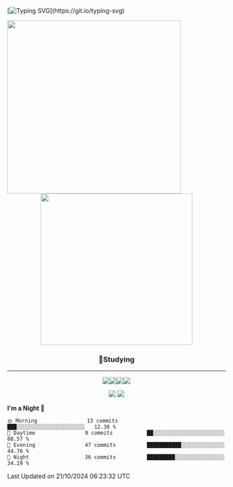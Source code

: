 [![Typing SVG](https://readme-typing-svg.demolab.com/?lines=Coding+Is+Suicide!;Coding+Is+Suicide!)](https://git.io/typing-svg)

<p align="center">
  <img align="left" width="400em" src="https://github-readme-stats.vercel.app/api?username=jeong8537&show_icons=true&theme=dark"><img width="350em" src="https://github-readme-stats.vercel.app/api/top-langs/?username=jeong8537&layout=compact&theme=dark">
</p>

<h3 align="center">📖Studying</h3>
<hr>
<div align="center">
  <img src="https://img.shields.io/badge/Git-F05032?style=for-the-badge&logo=Git&logoColor=white"><img src="https://img.shields.io/badge/GitHub-181717?style=for-the-badge&logo=GitHub&logoColor=white"><img src="https://img.shields.io/badge/Rust-000000?style=for-the-badge&logo=Rust&logoColor=white"><img src="https://img.shields.io/badge/Python-3776AB?style=for-the-badge&logo=Python&logoColor=white">
</div>
<!--START_SECTION:waka-->
<p  align="center">
  <img src="http://img.shields.io/badge/Code%20Time-32%20hrs%201%20min-blue">
  <img src="http://img.shields.io/badge/Profile%20Views-21-blue">
</p>

**I'm a Night 🦉** 
```text
🌞 Morning                13 commits          ███░░░░░░░░░░░░░░░░░░░░░░   12.38 % 
🌆 Daytime                9 commits           ██░░░░░░░░░░░░░░░░░░░░░░░   08.57 % 
🌃 Evening                47 commits          ███████████░░░░░░░░░░░░░░   44.76 % 
🌙 Night                  36 commits          █████████░░░░░░░░░░░░░░░░   34.29 % 
```
 Last Updated on 21/10/2024 06:23:32 UTC
<!--END_SECTION:waka-->
